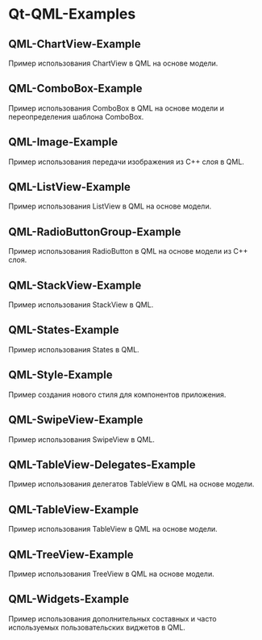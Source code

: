 # Qt-QML-Examples

## QML-ChartView-Example

Пример использования ChartView в QML на основе модели.

## QML-ComboBox-Example

Пример использования ComboBox в QML на основе модели и переопределения шаблона ComboBox.

## QML-Image-Example

Пример использования передачи изображения из C++ слоя в QML.

## QML-ListView-Example

Пример использования ListView в QML на основе модели.

## QML-RadioButtonGroup-Example

Пример использования RadioButton в QML на основе модели из C++ слоя.

## QML-StackView-Example

Пример использования StackView в QML.

## QML-States-Example

Пример использования States в QML.

## QML-Style-Example

Пример создания нового стиля для компонентов приложения.

## QML-SwipeView-Example

Пример использования SwipeView в QML.

## QML-TableView-Delegates-Example

Пример использования делегатов TableView в QML на основе модели.

## QML-TableView-Example

Пример использования TableView в QML на основе модели.

## QML-TreeView-Example

Пример использования TreeView в QML на основе модели.

## QML-Widgets-Example

Пример использования дополнительных составных и часто используемых пользовательских виджетов в QML.